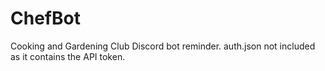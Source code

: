 # ChefBot
Cooking and Gardening Club Discord bot reminder. 
auth.json not included as it contains the API token.
